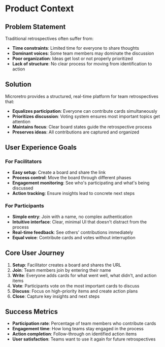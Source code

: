 # Product Context

## Problem Statement
Traditional retrospectives often suffer from:
- **Time constraints**: Limited time for everyone to share thoughts
- **Dominant voices**: Some team members may dominate the discussion
- **Poor organization**: Ideas get lost or not properly prioritized
- **Lack of structure**: No clear process for moving from identification to action

## Solution
Microretro provides a structured, real-time platform for team retrospectives that:
- **Equalizes participation**: Everyone can contribute cards simultaneously
- **Prioritizes discussion**: Voting system ensures most important topics get attention
- **Maintains focus**: Clear board states guide the retrospective process
- **Preserves ideas**: All contributions are captured and organized

## User Experience Goals

### For Facilitators
- **Easy setup**: Create a board and share the link
- **Process control**: Move the board through different phases
- **Engagement monitoring**: See who's participating and what's being discussed
- **Action tracking**: Ensure insights lead to concrete next steps

### For Participants
- **Simple entry**: Join with a name, no complex authentication
- **Intuitive interface**: Clear, minimal UI that doesn't distract from the process
- **Real-time feedback**: See others' contributions immediately
- **Equal voice**: Contribute cards and votes without interruption

## Core User Journey
1. **Setup**: Facilitator creates a board and shares the URL
2. **Join**: Team members join by entering their name
3. **Write**: Everyone adds cards for what went well, what didn't, and action items
4. **Vote**: Participants vote on the most important cards to discuss
5. **Discuss**: Focus on high-priority items and create action plans
6. **Close**: Capture key insights and next steps

## Success Metrics
- **Participation rate**: Percentage of team members who contribute cards
- **Engagement time**: How long teams stay engaged in the process
- **Action completion**: Follow-through on identified action items
- **User satisfaction**: Teams want to use it again for future retrospectives 